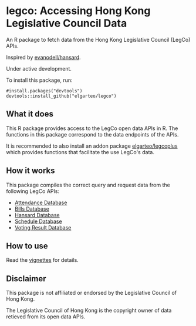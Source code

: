 # legco: Accessing Hong Kong Legislative Council Data
An R package to fetch data from the Hong Kong Legislative Council (LegCo) APIs. 

Inspired by [evanodell/hansard](https://github.com/evanodell/hansard).

Under active development.

To install this package, run:
```
#install.packages("devtools")
devtools::install_github("elgarteo/legco")
```

## What it does
This R package provides access to the LegCo open data APIs in R. The functions in this package 
correspond to the data endpoints of the APIs.

It is recommended to also install an addon package [elgarteo/legcoplus](https://github.com/elgarteo/legocplus)
which provides functions that facilitate the use LegCo's data.

## How it works
This package compiles the correct query and request data from the following LegCo APIs:
* [Attendance Database](https://www.legco.gov.hk/odata/english/attendance-db.html)
* [Bills Database](https://www.legco.gov.hk/odata/english/billsdb.html)
* [Hansard Database](https://www.legco.gov.hk/odata/english/hansard-db.html)
* [Schedule Database](https://www.legco.gov.hk/odata/english/schedule-db.html)
* [Voting Result Database](https://www.legco.gov.hk/odata/english/vrdb.html)

## How to use
Read the [vignettes](https://elgarteo.github.io/legco/) for details.

## Disclaimer
This package is not affiliated or endorsed by the Legislative Council of Hong Kong. 

The Legislative Council of Hong Kong is the copyright owner of data retieved from its open data APIs.
